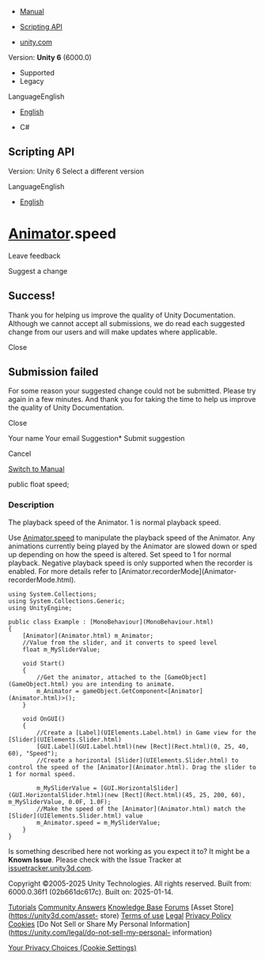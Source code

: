 [ ]()

  * [Manual](../Manual/index.html)
  * [Scripting API](../ScriptReference/index.html)

  * [unity.com](https://unity.com/)

Version: **Unity 6** (6000.0)

  * Supported
  * Legacy

LanguageEnglish

  * [English]()

  * C#

[ ](https://docs.unity3d.com)

## Scripting API

Version: Unity 6 Select a different version

LanguageEnglish

  * [English]()

#  [Animator](Animator.html).speed

Leave feedback

Suggest a change

## Success!

Thank you for helping us improve the quality of Unity Documentation. Although
we cannot accept all submissions, we do read each suggested change from our
users and will make updates where applicable.

Close

## Submission failed

For some reason your suggested change could not be submitted. Please <a>try
again</a> in a few minutes. And thank you for taking the time to help us
improve the quality of Unity Documentation.

Close

Your name Your email Suggestion* Submit suggestion

Cancel

[Switch to Manual](../Manual/class-Animator.html "Go to Animator Component in
the Manual")

public float speed;

### Description

The playback speed of the Animator. 1 is normal playback speed.

Use [Animator.speed](Animator-speed.html) to manipulate the playback speed of
the Animator. Any animations currently being played by the Animator are slowed
down or sped up depending on how the speed is altered. Set speed to 1 for
normal playback. Negative playback speed is only supported when the recorder
is enabled. For more details refer to [Animator.recorderMode](Animator-
recorderMode.html).

    
    
    using System.Collections;
    using System.Collections.Generic;
    using UnityEngine;  
      
    public class Example : [MonoBehaviour](MonoBehaviour.html)
    {
        [Animator](Animator.html) m_Animator;
        //Value from the slider, and it converts to speed level
        float m_MySliderValue;  
      
        void Start()
        {
            //Get the animator, attached to the [GameObject](GameObject.html) you are intending to animate.
            m_Animator = gameObject.GetComponent<[Animator](Animator.html)>();
        }  
      
        void OnGUI()
        {
            //Create a [Label](UIElements.Label.html) in Game view for the [Slider](UIElements.Slider.html)
            [GUI.Label](GUI.Label.html)(new [Rect](Rect.html)(0, 25, 40, 60), "Speed");
            //Create a horizontal [Slider](UIElements.Slider.html) to control the speed of the [Animator](Animator.html). Drag the slider to 1 for normal speed.  
      
            m_MySliderValue = [GUI.HorizontalSlider](GUI.HorizontalSlider.html)(new [Rect](Rect.html)(45, 25, 200, 60), m_MySliderValue, 0.0F, 1.0F);
            //Make the speed of the [Animator](Animator.html) match the [Slider](UIElements.Slider.html) value
            m_Animator.speed = m_MySliderValue;
        }
    }
    

Is something described here not working as you expect it to? It might be a
**Known Issue**. Please check with the Issue Tracker at
[issuetracker.unity3d.com](https://issuetracker.unity3d.com).

Copyright ©2005-2025 Unity Technologies. All rights reserved. Built from:
6000.0.36f1 (02b661dc617c). Built on: 2025-01-14.

[Tutorials](https://unity3d.com/learn) [Community
Answers](https://answers.unity3d.com) [Knowledge
Base](https://support.unity3d.com/hc/en-us)
[Forums](https://forum.unity3d.com) [Asset Store](https://unity3d.com/asset-
store) [Terms of use](https://docs.unity3d.com/Manual/TermsOfUse.html)
[Legal](https://unity.com/legal) [Privacy
Policy](https://unity.com/legal/privacy-policy)
[Cookies](https://unity.com/legal/cookie-policy) [Do Not Sell or Share My
Personal Information](https://unity.com/legal/do-not-sell-my-personal-
information)

[Your Privacy Choices (Cookie Settings)](javascript:void\(0\);)

